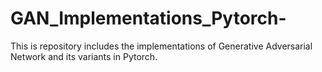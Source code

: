 # GAN_Implementations_Pytorch-
This is repository includes the implementations of Generative Adversarial Network and its variants in Pytorch. 
